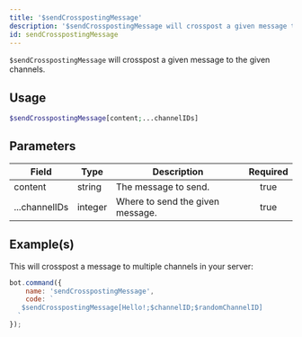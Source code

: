 ```yaml
---
title: '$sendCrosspostingMessage'
description: '$sendCrosspostingMessage will crosspost a given message to the given channels.'
id: sendCrosspostingMessage
---
```


`$sendCrosspostingMessage` will crosspost a given message to the given channels.

## Usage

```php
$sendCrosspostingMessage[content;...channelIDs]
```

## Parameters

| Field         | Type    | Description                      | Required |
| ------------- | ------- | -------------------------------- |:--------:|
| content       | string  | The message to send.             |   true   |
| ...channelIDs | integer | Where to send the given message. |   true   |

## Example(s)

This will crosspost a message to multiple channels in your server:

```javascript
bot.command({
    name: 'sendCrosspostingMessage',
    code: `
   $sendCrosspostingMessage[Hello!;$channelID;$randomChannelID]
  `
});
```
